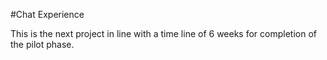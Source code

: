 #Chat Experience

This is the next project in line with a time line of 6 weeks for completion of the pilot phase.
